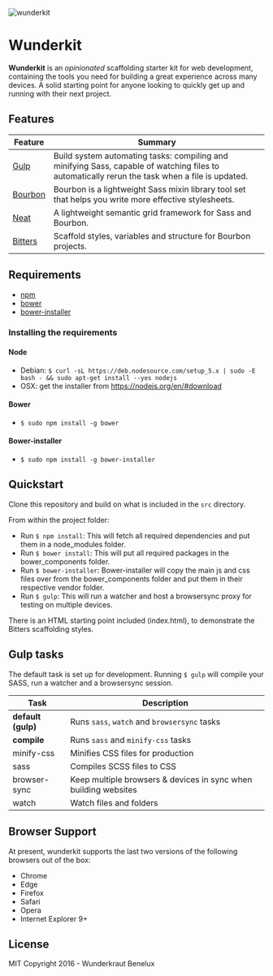 ![wunderkit](https://cloud.githubusercontent.com/assets/4246645/13176307/6b50ee08-d711-11e5-8b42-fc0fa9c2ea39.jpg)

# Wunderkit

**Wunderkit** is an *opinionated* scaffolding starter kit for web development, containing the tools you need for building a great experience across many devices. A solid starting point for anyone looking to quickly get up and running with their next project.

## Features

| Feature                                | Summary                                                                                                                                                                                                                                                     |
|----------------------------------------|-------------------------------------------------------------------------------------------------------------------------------------------------------------------------------------------------------------------------------------------------------------|
| [Gulp](http://gulpjs.com) | Build system automating tasks: compiling and minifying Sass, capable of watching files to automatically rerun the task when a file is updated. |
| [Bourbon](http://bourbon.io) | Bourbon is a lightweight Sass mixin library tool set that helps you write more effective stylesheets. |
| [Neat](http://neat.bourbon.io) | A lightweight semantic grid framework for Sass and Bourbon. |
| [Bitters](http://bitters.bourbon.io) | Scaffold styles, variables and structure for Bourbon projects. |                                                                                                                                          |

## Requirements

- [npm](https://nodejs.org)
- [bower](http://bower.io)
- [bower-installer](https://github.com/blittle/bower-installer)

### Installing the requirements

#### Node

- Debian: `$ curl -sL https://deb.nodesource.com/setup_5.x | sudo -E bash - && sudo apt-get install --yes nodejs`
- OSX: get the installer from https://nodejs.org/en/#download

#### Bower

- `$ sudo npm install -g bower`

#### Bower-installer

- `$ sudo npm install -g bower-installer`

## Quickstart

Clone this repository and build on what is included in the `src` directory.

From within the project folder:
* Run `$ npm install`: This will fetch all required dependencies and put them in a node_modules folder.
* Run `$ bower install`: This will put all required packages in the bower_components folder.
* Run `$ bower-installer`: Bower-installer will copy the main js and css files over from the bower_components folder and put them in their respective vendor folder.
* Run `$ gulp`: This will run a watcher and host a browsersync proxy for testing on multiple devices.

There is an HTML starting point included (index.html), to demonstrate the Bitters scaffolding styles.

## Gulp tasks

The default task is set up for development.
Running `$ gulp` will compile your SASS, run a watcher and a browsersync session.


Task  | Description
------------- | -------------
**default (gulp)**  | Runs `sass`, `watch` and `browsersync` tasks
**compile** | Runs `sass` and `minify-css` tasks
minify-css | Minifies CSS files for production
sass | Compiles SCSS files to CSS
browser-sync | Keep multiple browsers & devices in sync when building websites
watch | Watch files and folders

## Browser Support

At present, wunderkit supports the last two versions of the following browsers out of the box:

* Chrome
* Edge
* Firefox
* Safari
* Opera
* Internet Explorer 9+

## License

MIT
Copyright 2016 - Wunderkraut Benelux